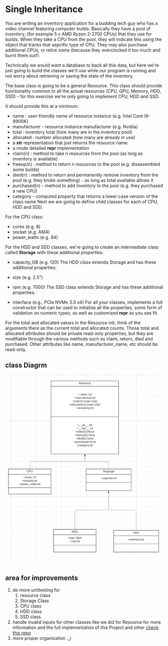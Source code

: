 # Single Inheritance
You are writing an inventory application for a budding tech guy who has a video channel featuring computer builds. Basically they have a pool of inventory, (for example 5 x AMD Ryzen 2-2700 CPUs) that they use for builds. When they take a CPU from the pool, they will indicate this using the object that tracks that sepcific type of CPU. They may also purchase additional CPUs, or retire some (because they overclocked it too much and burnt them out!).

Technically we would want a database to back all this data, but here we're just going to build the classes we'll use while our program is running and not worry about retrieving or saving the state of the inventory.

The base class is going to be a general Resource. This class should provide functionality common to all the actual resources (CPU, GPU, Memory, HDD, SSD) - for this exercise we're only going to implement CPU, HDD and SSD.

It should provide this at a minimum:

- name : user-friendly name of resource instance (e.g. Intel Core i9-9900K)
- manufacturer - resource instance manufacturer (e.g. Nvidia)
- total : inventory total (how many are in the inventory pool)
- allocated : number allocated (how many are already in use)
- a __str__ representation that just returns the resource name
- a mode detailed __repr__ implementation
- claim(n) : method to take n resources from the pool (as long as inventory is available)
- freeup(n) : method to return n resources to the pool (e.g. disassembled some builds)
- died(n) : method to return and permanently remove inventory from the pool (e.g. they broke something) - as long as total available allows it
- purchased(n) - method to add inventory to the pool (e.g. they purchased a new CPU)
- category - computed property that returns a lower case version of the class name
 Next we are going to define child classes for each of CPU, HDD and SDD.

For the CPU class:

- cores (e.g. 8)
- socket (e.g. AM4)
- power_watts (e.g. 94)

For the HDD and SDD classes, we're going to create an intermediate class called **Storage** with these additional properties:

- capacity_GB (e.g. 120)
The HDD class extends Storage and has these additional properties:

- size (e.g. 2.5")
- rpm (e.g. 7000)
The SSD class extends Storage and has these additional properties:

- interface (e.g., PCIe NVMe 3.0 x4)
For all your classes, implements a full constructor that can be used to initialize all the properties, some form of validation on numeric types, as well as customized __repr__ as you see fit.

For the total and allocated values in the Resource init, think of the arguments there as the current total and allocated counts. Those total and allocated attributes should be private read-only properties, but they are modifiable through the various methods such as claim, return, died and purchased. Other attributes like name, manufacturer_name, etc should be read-only.


## class Diagrm
![img.png](img.png)

## area for improvements 
1. do more unittesting for 
   1. resource  class 
   2. Storage Class 
   3. CPU class 
   4. HDD class 
   5. SSD class
2. handle invalid inputs for other classes like we did for Resource
 for more information and the full implementation of this Project and other [check this repo](https://github.com/fbaptiste/python-deepdive/blob/main/Part%204/Section%2007%20-%20Project%203/Project%203%20-%20Description.ipynb)
3. more proper organization :_)
